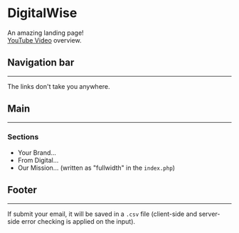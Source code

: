 # DigitalWise
An amazing landing page!<br />
[YouTube Video](https://youtu.be/dQw4w9WgXcQ) overview.

## Navigation bar
---
The links don't take you anywhere.

## Main
---
### Sections
* Your Brand...
* From Digital...
* Our Mission... (written as "fullwidth" in the `index.php`)

## Footer
---
If submit your email, it will be saved in a `.csv` file (client-side and server-side error checking is applied on the input).




